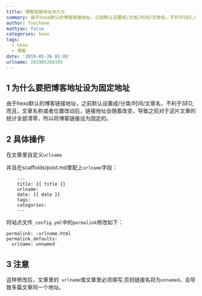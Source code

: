 ```yaml
---
title: 博客链接地址永久化
summary: 由于hexo默认的博客链接地址，之前默认设置成/分类/时间/文章名，不利于SEO,而且，文章名称或者位置改动后，链接地址会随着改变，导致之前对于这片文章的统计全部清零，所以将博客链接设为固定的。
author: foochane
mathjax: false
categories: hexo
tags:
  - hexo
  - 博客
date: '2019-05-26 01:05'
urlname: 201905260105
---
```

## 1 为什么要把博客地址设为固定地址
由于hexo默认的博客链接地址，之前默认设置成/分类/时间/文章名，不利于SEO,而且，文章名称或者位置改动后，链接地址会随着改变，导致之前对于这片文章的统计全部清零，所以将博客链接设为固定的。

## 2 具体操作

在文章里自定义`urlname`

并且在scaffolds/post.md里配上`urlname`字段：
```
    ---
    title: {{ title }}
    urlname: 
    date: {{ date }}
    tags:
    categories:
    ---
```

将站点文件`_config.yml`中的`permalink`修改如下：
```
permalink: :urlname.html 
permalink_defaults: 
  urlname: unnamed
```

## 3 注意
这样修改后，文章里的` urlname`值文章里必须填写,否则链接名将为`unnamed`，会导致多篇文章同一个地址。